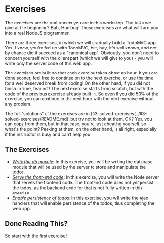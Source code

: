 # Exercises
The exercises are the real reason you are in this workshop. The talks we give at the
beginning? Bah, Humbug! These exercises are what will turn you into a
real NodeJS programmer.

There are three exercises, in which we will gradually build a TodoMVC app.
Yes, I know, you're fed up with TodoMVC, but, hey, it's well known, and not
by chance did it succeed as a "canonical app". Obviously, you don't need to 
concern yourself with the client part (which we will give to you) - 
you will write only the server code of this web app.

The exercises are built so that each exercise takes about an hour. If you are
done sooner, feel free to continue on to the next exercise, or use the time
for a well deserved break from coding! On the other hand, if you did 
not finish in time, fear not! The next exercise starts from scratch, but with
the code of the previous exercise already built in. So even if you did 50% of
the exercise, you can continue in the next hour with the next exercise without
any problem.

The full "solutions" of the exercises are in 
[03-solved-exercises(../03-solved-exercises/README.md), but 
try not to look at them, OK? Yes, you can copy from them, but in that case,
you're just cheating yourself, so what's the point? Peeking at them, on the 
other hand, is all right, especially if the instructor is busy and can't
help you.

## The Exercises
* [*Write the db module*](01-db/README.md): In this exercise, 
  you will be writing the database module that will be used
  by the server to store and manipulate the todos.
* [*Serve the front-end code*](02-todomvc-client/README.md): 
  In this exercise, you will write the Node server
  that serves the frontend code. The frontend code does not _yet_ persist the 
  todos, as the backend code for that is not fully written in this exercise.
* [*Enable persistence of todos*](03-todomvc-server/README.md): 
  In this exercise, you will write the Ajax
  handlers that will enable persistence of the todos, 
  thus completing the web app.

## Done Reading This?
So start with the [first exercise](01-db/README.md)!   
